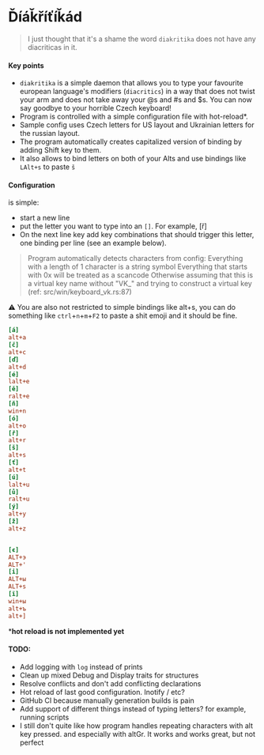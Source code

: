 # Ďíáǩříťíǩád

>I just thought that it's a shame the word `diakritika`
does not have any diacriticas in it.


#### Key points
* `diakritika` is a simple daemon that allows you to type your favourite european language's modifiers (`diacritics`)
in a way that does not twist your arm and does not take away your @s and #s and $s. You can now say goodbye to your horrible Czech keyboard!
* Program is controlled with a simple configuration file with hot-reload*.
* Sample config uses Czech letters for US layout and Ukrainian letters for the russian layout.
* The program automatically creates capitalized version of binding by adding Shift key to them.
* It also allows to bind letters on both of your Alts and use bindings like `LAlt+s` to paste `š`


#### Configuration
is simple:
* start a new line
* put the letter you want to type into an `[]`. For example, [ř]
* On the next line key add key combinations that should trigger this letter, one binding per line (see an example below).
> Program automatically detects characters from config:
> Everything with a length of 1 character is a string symbol
> Everything that starts with 0x will be treated as a scancode
> Otherwise assuming that this is a virtual key name without "VK_" and trying to construct a virtual key (ref: src/win/keyboard_vk.rs:87)

⚠ You are also not restricted to simple bindings like alt+s, you can do something like `ctrl`+`n`+`m`+`F2` to paste a shit emoji and it should be fine.

```ini
[á]
alt+a
[č]
alt+c
[ď]
alt+d
[é]
lalt+e
[ě]
ralt+e
[ň]
win+n
[ó]
alt+o
[ř]
alt+r
[š]
alt+s
[ť]
alt+t
[ú]
lalt+u
[ů]
ralt+u
[ý]
alt+y
[ž]
alt+z


[є]
ALT+э
ALT+'
[і]
ALT+ы
ALT+s
[ї]
win+ы
alt+ъ
alt+]

```

***hot reload is not implemented yet**


#### TODO:
* Add logging with `log` instead of prints
* Clean up mixed Debug and Display traits for structures
* Resolve conflicts and don't add conflicting declarations
* Hot reload of last good configuration. Inotify / etc?
* GitHub CI because manually generation builds is pain
* Add support of different things instead of typing letters? for example, running scripts
* I still don't quite like how program handles repeating characters with alt key pressed. and especially with altGr. It works and works great, but not perfect
